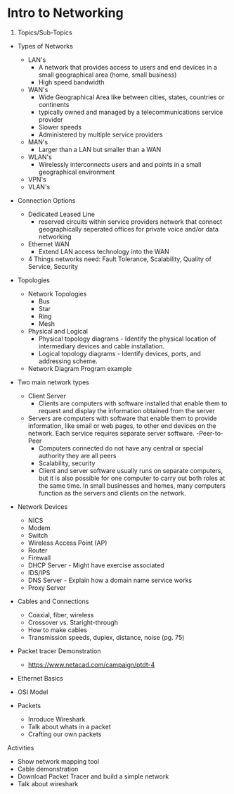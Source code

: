 # Intro to Networking

1. Topics/Sub-Topics
- Types of Networks
  - LAN's
    - A network that provides access to users and end devices in a small geographical area (home, small business)
    - High speed bandwidth 
  - WAN's
    - Wide Geographical Area like between cities, states, countries or continents
    - typically owned and managed by a telecommunications service provider
    - Slower speeds
    - Administered by multiple service providers
  - MAN's
    - Larger than a LAN but smaller than a WAN
  - WLAN's
    - Wirelessly interconnects users and and points in a small geographical environment
  - VPN's
  - VLAN's
- Connection Options
  - Dedicated Leased Line
    - reserved circuits within service providers network that connect geographically seperated offices for private voice and/or data networking 
  - Ethernet WAN
    - Extend LAN access technology into the WAN 
  - 4 Things networks need: Fault Tolerance, Scalability, Quality of Service, Security 
  
 
- Topologies
  - Network Topologies
    - Bus
    - Star
    - Ring 
    - Mesh
  - Physical and Logical
    - Physical topology diagrams - Identify the physical location of intermediary devices and cable installation.
    - Logical topology diagrams - Identify devices, ports, and addressing scheme. 
  - Network Diagram Program example
- Two main network types 
  - Client Server
    - Clients are computers with software installed that enable them to request and display the information obtained from the server
  - Servers are computers with software that enable them to provide information, like email or web pages, to other end devices on the network. Each service requires separate server software.
  -Peer-to-Peer
    - Computers connected do not have any central or special authority they are all peers
    - Scalability, security 
    - Client and server software usually runs on separate computers, but it is also possible for one computer to carry out both roles at the same time. In small businesses and homes, many computers function as the servers and clients on the network.
- Network Devices
  - NICS
  - Modem
  - Switch
  - Wireless Access Point (AP)
  - Router
  - Firewall
  - DHCP Server - Might have exercise associated 
  - IDS/IPS 
  - DNS Server - Explain how a domain name service works 
  - Proxy Server
- Cables and Connections
  - Coaxial, fiber, wireless
  - Crossover vs. Staright-through
  - How to make cables 
  - Transmission speeds, duplex, distance, noise (pg. 75)
- Packet tracer Demonstration
  - https://www.netacad.com/campaign/ptdt-4
- Ethernet Basics
- OSI Model
 
- Packets
  - Inroduce Wireshark
  - Talk about whats in a packet
  - Crafting our own packets
  
Activities
- Show network mapping tool
- Cable demonstration
- Download Packet Tracer and build a simple network
- Talk about wireshark 



  
